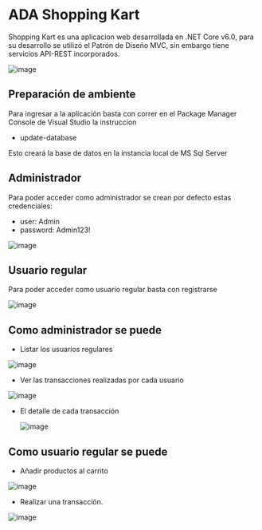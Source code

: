 # ADA Shopping Kart

Shopping Kart es una aplicacion web desarrollada en .NET Core v6.0, para su desarrollo se utilizó el Patrón de Diseño MVC, sin embargo tiene servicios API-REST incorporados.

![image](https://github.com/habartolom/ada-shopping-kart/assets/36195157/11300778-6967-4589-ae21-f6e7d653059d)

## Preparación de ambiente
Para ingresar a la aplicación basta con correr en el Package Manager Console de Visual Studio la instruccion 
- update-database

Esto creará la base de datos en la instancia local de MS Sql Server

## Administrador
Para poder acceder como administrador se crean por defecto estas credenciales:
- user: Admin
- password: Admin123!

![image](https://github.com/habartolom/ada-shopping-kart/assets/36195157/f9525aec-e27f-45ce-9336-73a30aaaa4a9)

## Usuario regular
Para poder acceder como usuario regular basta con registrarse

![image](https://github.com/habartolom/ada-shopping-kart/assets/36195157/0b5745e2-5f24-450b-ab57-221603ec00a2)

## Como administrador se puede
- Listar los usuarios regulares

![image](https://github.com/habartolom/ada-shopping-kart/assets/36195157/51239e83-b8f1-4a04-ae49-5ba57e90dcbe)

- Ver las transacciones realizadas por cada usuario

![image](https://github.com/habartolom/ada-shopping-kart/assets/36195157/f2399ca2-c564-40cd-8e6f-75540daafb0d)

- El detalle de cada transacción

  ![image](https://github.com/habartolom/ada-shopping-kart/assets/36195157/202aa14a-2dc8-4935-902e-647df26fa8fc)


## Como usuario regular se puede
- Añadir productos al carrito

![image](https://github.com/habartolom/ada-shopping-kart/assets/36195157/58a39019-6718-432a-a6bd-0c6778ad9073)

- Realizar una transacción.

![image](https://github.com/habartolom/ada-shopping-kart/assets/36195157/ff1ec13c-3567-45d4-bf9a-0ecccad216ec)



